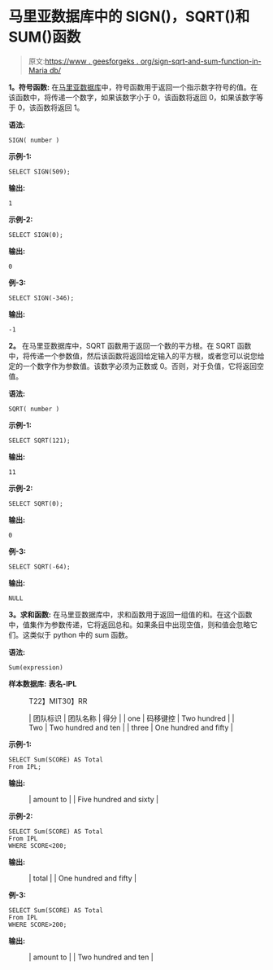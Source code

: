# 马里亚数据库中的 SIGN()，SQRT()和 SUM()函数

> 原文:[https://www . geesforgeks . org/sign-sqrt-and-sum-function-in-Maria db/](https://www.geeksforgeeks.org/sign-sqrt-and-sum-function-in-mariadb/)

**1。符号函数:**
在[马里亚数据库](https://www.geeksforgeeks.org/difference-between-mysql-and-mariadb/)中，符号函数用于返回一个指示数字符号的值。在该函数中，将传递一个数字，如果该数字小于 0，该函数将返回 0，如果该数字等于 0，该函数将返回 1。

**语法:**

```
SIGN( number )
```

**示例-1:**

```
SELECT SIGN(509);
```

**输出:**

```
1
```

**示例-2:**

```
SELECT SIGN(0);
```

**输出:**

```
0
```

**例-3:**

```
SELECT SIGN(-346);
```

**输出:**

```
-1
```

**2。**
在马里亚数据库中，SQRT 函数用于返回一个数的平方根。在 SQRT 函数中，将传递一个参数值，然后该函数将返回给定输入的平方根，或者您可以说您给定的一个数字作为参数值。该数字必须为正数或 0。否则，对于负值，它将返回空值。

**语法:**

```
SQRT( number )
```

**示例-1:**

```
SELECT SQRT(121);
```

**输出:**

```
11
```

**示例-2:**

```
SELECT SQRT(0);
```

**输出:**

```
0
```

**例-3:**

```
SELECT SQRT(-64);
```

**输出:**

```
NULL
```

**3。求和函数:**
在马里亚数据库中，求和函数用于返回一组值的和。在这个函数中，值集作为参数传递，它将返回总和。如果条目中出现空值，则和值会忽略它们。这类似于 python 中的 sum 函数。

**语法:**

```
Sum(expression)
```

**样本数据库:**
**表名-IPL**

<figure class="table">T22】MIT30】RR

| 团队标识 | 团队名称 | 得分 |
| one | 码移键控 | Two hundred |
| Two | Two hundred and ten |
| three | One hundred and fifty |

</figure>

**示例-1:**

```
SELECT Sum(SCORE) AS Total 
From IPL;
```

**输出:**

<figure class="table">

| amount to |
| Five hundred and sixty |

</figure>

**示例-2:**

```
SELECT Sum(SCORE) AS Total 
From IPL
WHERE SCORE<200;
```

**输出:**

<figure class="table">

| total |
| One hundred and fifty |

</figure>

**例-3:**

```
SELECT Sum(SCORE) AS Total 
From IPL
WHERE SCORE>200;
```

**输出:**

<figure class="table">

| amount to |
| Two hundred and ten |

</figure>